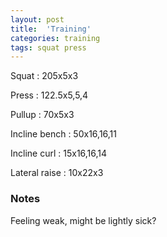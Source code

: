 ```yaml
---
layout: post
title:  'Training'
categories: training
tags: squat press
---
```


Squat : 205x5x3

Press  : 122.5x5,5,4

Pullup  : 70x5x3

Incline bench  :  50x16,16,11

Incline curl  :  15x16,16,14

Lateral raise  :  10x22x3

### Notes

Feeling weak, might be lightly sick?
